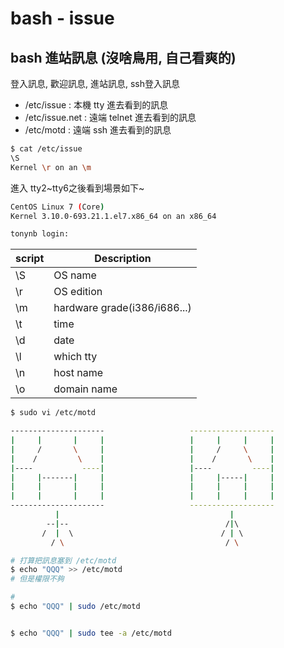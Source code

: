# bash - issue

## bash 進站訊息 (沒啥鳥用, 自己看爽的)

登入訊息, 歡迎訊息, 進站訊息, ssh登入訊息

- /etc/issue        : 本機 tty 進去看到的訊息
- /etc/issue.net    : 遠端 telnet 進去看到的訊息
- /etc/motd         : 遠端 ssh 進去看到的訊息

```sh
$ cat /etc/issue
\S
Kernel \r on an \m
```

進入 tty2~tty6之後看到場景如下~
```sh
CentOS Linux 7 (Core)
Kernel 3.10.0-693.21.1.el7.x86_64 on an x86_64

tonynb login:
```

script | Description
------ | --------------
\S     | OS name
\r     | OS edition
\m     | hardware grade(i386/i686...)
\t     | time
\d     | date
\l     | which tty
\n     | host name
\o     | domain name


```sh
$ sudo vi /etc/motd

---------------------                   -------------------
|     |       |     |                   |     |     |     |
|     /       \     |                   |     /     \     |
|    /         \    |                   |    /       \    |
|----           ----|                   |----         ----|
|     |-------|     |                   |     |-----|     |
|     |       |     |                   |     |     |     |
|     |       |     |                   |     |     |     |
---------------------                   -------------------
          |                                      |         
        --|--                                   /|\        
       /  |  \                                 / | \       
         / \                                    / \        
```


```sh
# 打算把訊息塞到 /etc/motd
$ echo "QQQ" >> /etc/motd
# 但是權限不夠

# 
$ echo "QQQ" | sudo /etc/motd


$ echo "QQQ" | sudo tee -a /etc/motd
```


